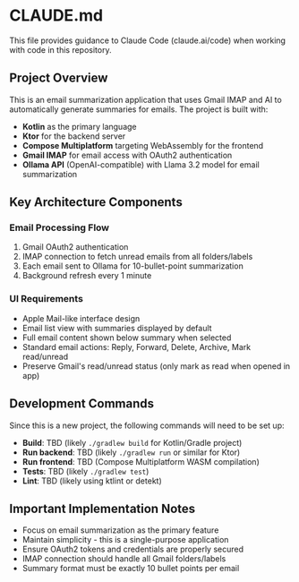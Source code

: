 # CLAUDE.md

This file provides guidance to Claude Code (claude.ai/code) when working with code in this repository.

## Project Overview

This is an email summarization application that uses Gmail IMAP and AI to automatically generate summaries for emails. The project is built with:
- **Kotlin** as the primary language
- **Ktor** for the backend server
- **Compose Multiplatform** targeting WebAssembly for the frontend
- **Gmail IMAP** for email access with OAuth2 authentication
- **Ollama API** (OpenAI-compatible) with Llama 3.2 model for email summarization

## Key Architecture Components

### Email Processing Flow
1. Gmail OAuth2 authentication
2. IMAP connection to fetch unread emails from all folders/labels
3. Each email sent to Ollama for 10-bullet-point summarization
4. Background refresh every 1 minute

### UI Requirements
- Apple Mail-like interface design
- Email list view with summaries displayed by default
- Full email content shown below summary when selected
- Standard email actions: Reply, Forward, Delete, Archive, Mark read/unread
- Preserve Gmail's read/unread status (only mark as read when opened in app)

## Development Commands

Since this is a new project, the following commands will need to be set up:
- **Build**: TBD (likely `./gradlew build` for Kotlin/Gradle project)
- **Run backend**: TBD (likely `./gradlew run` or similar for Ktor)
- **Run frontend**: TBD (Compose Multiplatform WASM compilation)
- **Tests**: TBD (likely `./gradlew test`)
- **Lint**: TBD (likely using ktlint or detekt)

## Important Implementation Notes

- Focus on email summarization as the primary feature
- Maintain simplicity - this is a single-purpose application
- Ensure OAuth2 tokens and credentials are properly secured
- IMAP connection should handle all Gmail folders/labels
- Summary format must be exactly 10 bullet points per email